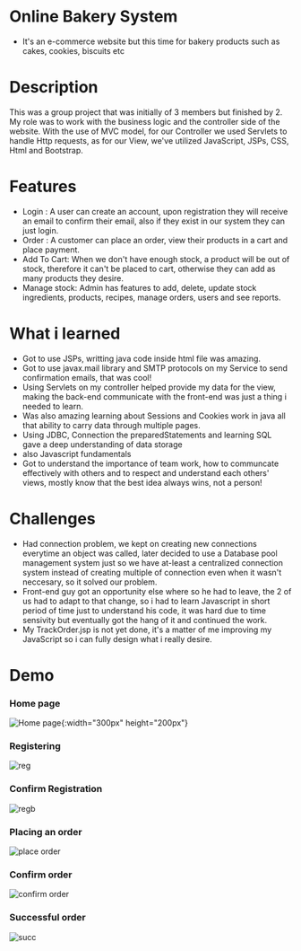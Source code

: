 # Online Bakery System

- It's an e-commerce website but this time for bakery products such as cakes, cookies, biscuits etc

# Description

This was a group project that was initially of 3 members but finished by 2. My role was to work with the business logic and the controller side of the website. With the use of MVC model, for our Controller we used Servlets to handle Http requests, as for our View, we've utilized JavaScript, JSPs, CSS, Html and Bootstrap.

# Features 

- Login : A user can create an account, upon registration they will receive an email to confirm their email, also if they exist in our system they can just login.
- Order : A customer can place an order, view their products in a cart and place payment.
- Add To Cart: When we don't have enough stock, a product will be out of stock, therefore it can't be placed to cart, otherwise they can add as many products they desire.
- Manage stock: Admin has features to add, delete, update stock ingredients, products, recipes, manage orders, users and see reports.

# What i learned

- Got to use JSPs,  writting java code inside html file was amazing.
- Got to use javax.mail library and SMTP protocols on my Service to send confirmation emails, that was cool!
- Using Servlets on my controller helped provide my data for the view, making the back-end communicate with the front-end was just a thing i needed to learn.
- Was also amazing learning about Sessions and Cookies work in java all that ability to carry data through multiple pages.
- Using JDBC, Connection the preparedStatements and learning SQL gave a deep understanding of data storage
- also Javascript fundamentals
- Got to understand the importance of team work, how to communcate effectively with others and to respect and understand each others' views, mostly know that 
the best idea always wins, not a person!


# Challenges

- Had connection problem, we kept on creating new connections everytime an object was called, later decided to use a Database pool management system just so we have at-least a centralized connection system instead of creating multiple of connection even when it wasn't neccesary, so it solved our problem.
- Front-end guy got an opportunity else where so he had to leave, the 2 of us had to adapt to that change, so i had to learn Javascript in short period of time just to understand his code, it was hard due to time sensivity but eventually got the hang of it and continued the work.
- My TrackOrder.jsp is not yet done, it's a matter of me improving my JavaScript so i can fully design what i really desire.

# Demo

 ### Home page

![Home page](https://github.com/anakiebn/OnlineBakeryShoppingSytem/blob/a1de62efe30e2201e8e1c5ef415df3f45eca5545/Home%20page.png){:width="300px" height="200px"}
 
 ### Registering

![reg](https://github.com/anakiebn/OnlineBakeryShoppingSytem/blob/a1de62efe30e2201e8e1c5ef415df3f45eca5545/register.png)

 ### Confirm Registration

![regb](https://github.com/anakiebn/OnlineBakeryShoppingSytem/blob/a1de62efe30e2201e8e1c5ef415df3f45eca5545/email.png)

 ### Placing an order

![place order](https://github.com/anakiebn/OnlineBakeryShoppingSytem/blob/a1de62efe30e2201e8e1c5ef415df3f45eca5545/place%20order.png)


 ### Confirm order

![confirm order](https://github.com/anakiebn/OnlineBakeryShoppingSytem/blob/a1de62efe30e2201e8e1c5ef415df3f45eca5545/pay%20conf.png)


 ### Successful order

![succ](https://github.com/anakiebn/OnlineBakeryShoppingSytem/blob/a1de62efe30e2201e8e1c5ef415df3f45eca5545/pay%20succ.png)

